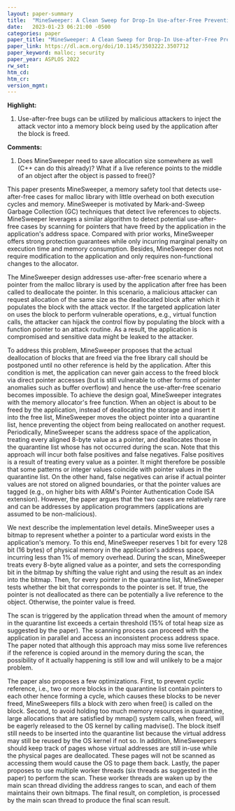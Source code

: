 ```yaml
---
layout: paper-summary
title:  "MineSweeper: A Clean Sweep for Drop-In Use-after-Free Prevention"
date:   2023-01-23 06:21:00 -0500
categories: paper
paper_title: "MineSweeper: A Clean Sweep for Drop-In Use-after-Free Prevention"
paper_link: https://dl.acm.org/doi/10.1145/3503222.3507712
paper_keyword: malloc; security
paper_year: ASPLOS 2022
rw_set:
htm_cd:
htm_cr:
version_mgmt:
---
```


**Highlight:**

1. Use-after-free bugs can be utilized by malicious attackers to inject the attack vector into a memory block
being used by the application after the block is freed.



**Comments:**

1. Does MineSweeper need to save allocation size somewhere as well (C++ can do this already)? What if a live reference 
points to the middle of an object after the object is passed to free()?

This paper presents MineSweeper, a memory safety tool that detects use-after-free cases for malloc library with little
overhead on both execution cycles and memory. MineSweeper is motivated by Mark-and-Sweep Garbage Collection (GC)
techniques that detect live references to objects. MineSweeper leverages a similar algorithm to detect potential
use-after-free cases by scanning for pointers that have freed by the application in the application's address space.
Compared with prior works, MineSweeper offers strong protection guarantees while only incurring marginal penalty
on execution time and memory consumption. Besides, MineSweeper does not require modification to the application
and only requires non-functional changes to the allocator.

The MineSweeper design addresses use-after-free scenario where a pointer from the malloc library is used by the 
application after free has been called to deallocate the pointer. In this scenario, a malicious attacker can 
request allocation of the same size as the deallocated block after which it populates the block with the attack vector.
If the targeted application later on uses the block to perform vulnerable operations, e.g., virtual function calls,
the attacker can hijack the control flow by populating the block with a function pointer to an attack routine.
As a result, the application is compromised and sensitive data might be leaked to the attacker. 

To address this problem, MineSweeper proposes that the actual deallocation of blocks that are freed via the free 
library call should be postponed until no other reference is held by the application. After this condition is met,
the application can never gain access to the freed block via direct pointer accesses (but is still vulnerable
to other forms of pointer anomalies such as buffer overflow) and hence the use-after-free scenario becomes impossible.
To achieve the design goal, MineSweeper integrates with the memory allocator's free function. When an object is about to
be freed by the application, instead of deallocating the storage and insert it into the free list, MineSweeper moves 
the object pointer into a quarantine list, hence preventing the object from being reallocated on another request. 
Periodically, MineSweeper scans the address space of the application, treating every aligned 8-byte value as a 
pointer, and deallocates those in the quarantine list whose has not occurred during the scan.
Note that this approach will incur both false positives and false negatives. False positives is a result of 
treating every value as a pointer. It might therefore be possible that some patterns or integer values coincide with 
pointer values in the quarantine list. On the other hand, false negatives can arise if actual pointer values 
are not stored on aligned boundaries, or that the pointer values are tagged (e.g., on higher bits with ARM's 
Pointer Authentication Code ISA extension). However, the paper argues that the two cases are relatively rare and 
can be addresses by application programmers (applications are assumed to be non-malicious).

We next describe the implementation level details. MineSweeper uses a bitmap to represent whether a pointer to a 
particular word exists in the application's memory. To this end, MineSweeper reserves 1 bit for every 128 bit (16 bytes)
of physical memory in the application's address space, incurring less than 1% of memory overhead. 
During the scan, MineSweeper treats every 8-byte aligned value as a pointer, and sets the corresponding bit in the 
bitmap by shifting the value right and using the result as an index into the bitmap.
Then, for every pointer in the quarantine list, MineSweeper tests whether the bit that corresponds to the pointer is
set. If true, the pointer is not deallocated as there can be potentially a live reference to the object. Otherwise,
the pointer value is freed.

The scan is triggered by the application thread when the amount of memory in the quarantine list exceeds a certain
threshold (15% of total heap size as suggested by the paper). The scanning process can proceed with the application
in parallel and access an inconsistent process address space. The paper noted that although this approach may miss 
some live references if the reference is copied around in the memory during the scan, the possibility of it 
actually happening is still low and will unlikely to be a major problem.

The paper also proposes a few optimizations. First, to prevent cyclic reference, i.e., two or more blocks in the 
quarantine list contain pointers to each other hence forming a cycle, which causes these blocks to be never freed,
MineSweepers fills a block with zero when free() is called on the block. Second, to avoid holding too much memory
resources in quarantine, large allocations that are satisfied by mmap() system calls, when freed, will be eagerly 
released to the OS kernel by calling madvise(). The block itself still needs to be inserted into the quarantine list
because the virtual address may still be reused by the OS kernel if not so.
In addition, MineSweepers should keep track of pages whose virtual addresses are still in-use while the physical
pages are deallocated. These pages will not be scanned as accessing them would cause the OS to page them back.
Lastly, the paper proposes to use multiple worker threads (six threads as suggested in the paper) to perform 
the scan. These worker threads are waken up by the main scan thread dividing the address ranges to scan, and each 
of them maintains their own bitmaps. The final result, on completion, is processed by the main scan thread to
produce the final scan result.
